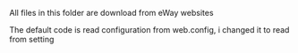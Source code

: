 ﻿All files in this folder are download from eWay websites

The default code is read configuration from web.config, i changed it to read from setting